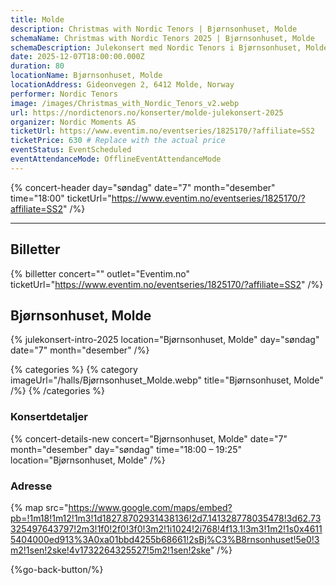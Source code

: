 ```yaml
---
title: Molde
description: Christmas with Nordic Tenors | Bjørnsonhuset, Molde
schemaName: Christmas with Nordic Tenors 2025 | Bjørnsonhuset, Molde
schemaDescription: Julekonsert med Nordic Tenors i Bjørnsonhuset, Molde
date: 2025-12-07T18:00:00.000Z
duration: 80
locationName: Bjørnsonhuset, Molde
locationAddress: Gideonvegen 2, 6412 Molde, Norway
performer: Nordic Tenors
image: /images/Christmas_with_Nordic_Tenors_v2.webp
url: https://nordictenors.no/konserter/molde-julekonsert-2025
organizer: Nordic Moments AS
ticketUrl: https://www.eventim.no/eventseries/1825170/?affiliate=SS2
ticketPrice: 630 # Replace with the actual price
eventStatus: EventScheduled
eventAttendanceMode: OfflineEventAttendanceMode
---
```


{% concert-header day="søndag" date="7" month="desember" time="18:00" ticketUrl="https://www.eventim.no/eventseries/1825170/?affiliate=SS2" /%}

---

## Billetter

{% billetter concert="" outlet="Eventim.no" ticketUrl="https://www.eventim.no/eventseries/1825170/?affiliate=SS2" /%}

## Bjørnsonhuset, Molde

{% julekonsert-intro-2025 location="Bjørnsonhuset, Molde" day="søndag" date="7" month="desember" /%}

{% categories %}
{% category imageUrl="/halls/Bjørnsonhuset_Molde.webp" title="Bjørnsonhuset, Molde" /%}
{% /categories %}

### Konsertdetaljer

{% concert-details-new concert="Bjørnsonhuset, Molde" date="7" month="desember" day="søndag" time="18:00 – 19:25" location="Bjørnsonhuset, Molde" /%}

### Adresse

{% map src="https://www.google.com/maps/embed?pb=!1m18!1m12!1m3!1d1827.8702931438136!2d7.141328778035478!3d62.73325497643797!2m3!1f0!2f0!3f0!3m2!1i1024!2i768!4f13.1!3m3!1m2!1s0x46115404000ed913%3A0xa01bbd4255b68661!2sBj%C3%B8rnsonhuset!5e0!3m2!1sen!2ske!4v1732264325527!5m2!1sen!2ske" /%}

{%go-back-button/%}
